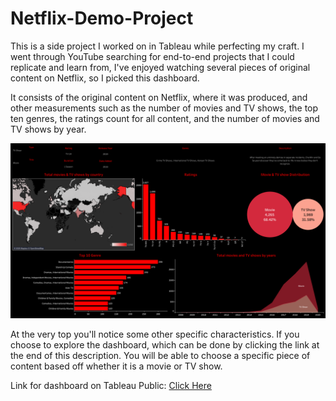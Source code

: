 # Netflix-Demo-Project
This is a side project I worked on in Tableau while perfecting my craft.
I went through YouTube searching for end-to-end projects that I could replicate and 
learn from, I've enjoyed watching several pieces of original content on Netflix, so 
I picked this dashboard.

It consists of the original content on Netflix, where it was produced, and other 
measurements such as the number of movies and TV shows, the top ten genres, the 
ratings count for all content, and the number of movies and TV shows by year.

![Image of Netflix Dashboard](https://github.com/Luke-H-Anderson/Netflix-Demo-Project/blob/main/Netflix_Demo_Project.png)

At the very top you'll notice some other specific characteristics. If you choose to explore the 
dashboard, which can be done by clicking the link at the end of this description. You will be 
able to choose a specific piece of content based off whether it is a movie or TV show.


Link for dashboard on Tableau Public: [Click Here](https://public.tableau.com/views/NetflexDemoProject/Netflix?:language=en-US&:sid=&:redirect=auth&:display_count=n&:origin=viz_share_link)
